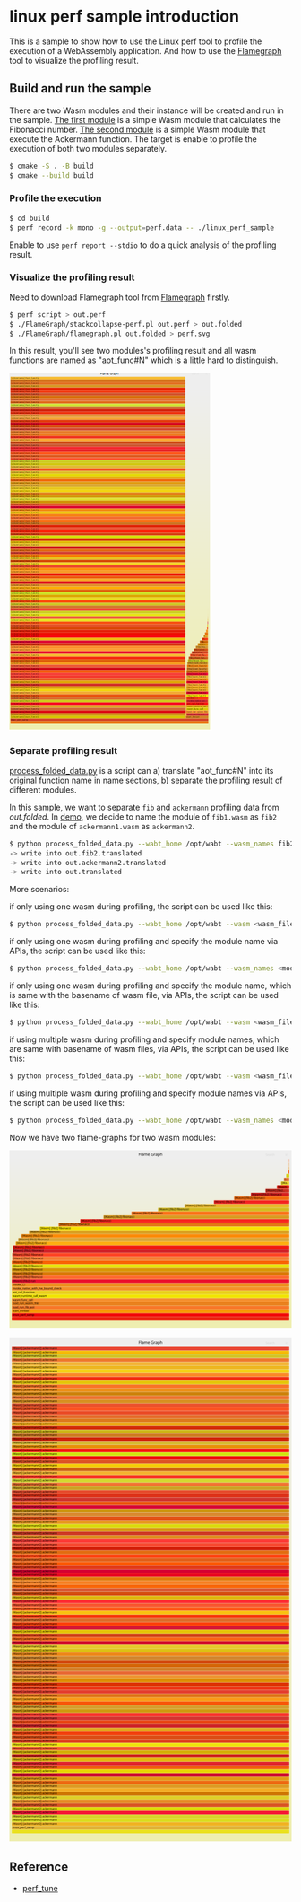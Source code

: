 # linux perf sample introduction

This is a sample to show how to use the Linux perf tool to profile the execution of a WebAssembly application. And how to use the [Flamegraph](https://www.brendangregg.com/flamegraphs.html) tool to visualize the profiling result.

## Build and run the sample

There are two Wasm modules and their instance will be created and run in the sample. [The first module](./wasm/fib.c) is a simple Wasm module that calculates the Fibonacci number. [The second module](./wasm/ackermann.c) is a simple Wasm module that execute the Ackermann function. The target is enable to profile the execution of both two modules separately.

```bash
$ cmake -S . -B build
$ cmake --build build
```

### Profile the execution

```bash
$ cd build
$ perf record -k mono -g --output=perf.data -- ./linux_perf_sample
```

Enable to use `perf report --stdio` to do a quick analysis of the profiling result.

### Visualize the profiling result

Need to download Flamegraph tool from [Flamegraph](https://github.com/brendangregg/FlameGraph/releases/tag/v1.0) firstly.

```bash
$ perf script > out.perf
$ ./FlameGraph/stackcollapse-perf.pl out.perf > out.folded
$ ./FlameGraph/flamegraph.pl out.folded > perf.svg
```

In this result, you'll see two modules's profiling result and all wasm functions are named as "aot_func#N" which is a little hard to distinguish.

![perf.png](./pics/perf.png)

### Separate profiling result

[process_folded_data.py](../../test-tools/flame-graph-helper/process_folded_data.py) is a script can a) translate "aot_func#N" into its original function name in name sections, b) separate the profiling result of different modules.

In this sample, we want to separate `fib` and `ackermann` profiling data from _out.folded_. In [demo](host/demo.c), we decide to name the module of `fib1.wasm` as `fib2` and the module of `ackermann1.wasm` as `ackermann2`.

```bash
$ python process_folded_data.py --wabt_home /opt/wabt --wasm_names fib2=./fib1.wasm,ackermann2=./ackermann1.wasm out.folded
-> write into out.fib2.translated
-> write into out.ackermann2.translated
-> write into out.translated
```

More scenarios:

if only using one wasm during profiling, the script can be used like this:

```bash
$ python process_folded_data.py --wabt_home /opt/wabt --wasm <wasm_file> --folded <folded_file>
```

if only using one wasm during profiling and specify the module name via APIs, the script can be used like this:

```bash
$ python process_folded_data.py --wabt_home /opt/wabt --wasm_names <module name>=<wasm_file> --folded <folded_file>
```

if only using one wasm during profiling and specify the module name, which is same with the basename of wasm file, via APIs, the script can be used like this:

```bash
$ python process_folded_data.py --wabt_home /opt/wabt --wasm <wasm_file> --folded <folded_file>
```

if using multiple wasm during profiling and specify module names, which are same with basename of wasm files, via APIs, the script can be used like this:

```bash
$ python process_folded_data.py --wabt_home /opt/wabt --wasm <wasm_file> --wasm <wasm_file> --wasm <wasm_file> --folded <folded_file>
```

if using multiple wasm during profiling and specify module names via APIs, the script can be used like this:

```bash
$ python process_folded_data.py --wabt_home /opt/wabt --wasm_names <module_name>=<wasm_file>,<module_name>=<wasm_file>,<module_name>=<wasm_file> --folded <folded_file>
```

Now we have two flame-graphs for two wasm modules:

![fib.svg](./pics/perf.fib.svg)

![ackermann.svg](./pics/perf.ackermann.svg)

## Reference

- [perf_tune](../../doc/perf_tune.md)
